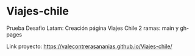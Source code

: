 # Viajes-chile
Prueba Desafio Latam: Creación página Viajes Chile 
2 ramas: main  y gh-pages 


Link proyecto: https://valecontrerasananias.github.io/Viajes-chile/
